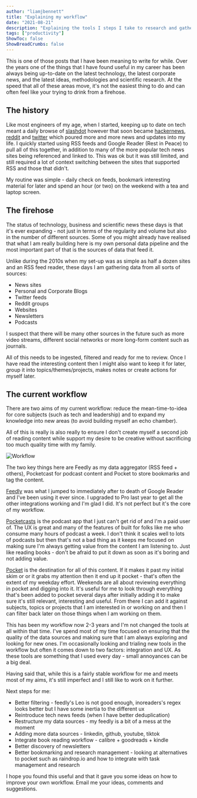```yaml
---
author: "liamjbennett"
title: "Explaining my workflow"
date: "2021-08-21"
description: "Explaining the tools I steps I take to research and gather information"
tags: ["productivity"]
ShowToc: false
ShowBreadCrumbs: false
---
```


This is one of those posts that I have been meaning to write for while. Over the years one of the things that I have found useful in my career has been always being up-to-date on the latest technology, the latest corporate news, and the latest ideas, methodologies and scientific research. At the speed that all of these areas move, it's not the easiest thing to do and can often feel like your trying to drink from a firehose.

## The history

Like most engineers of my age, when I started, keeping up to date on tech meant a daily browse of [slashdot](https://slashdot.org/) however that soon became [hackernews](https://news.ycombinator.com/), [reddit](https://www.reddit.com/) and [twitter](http://twitter.com/) which poured more and more news and updates into my life. I quickly started using RSS feeds and Google Reader (Rest in Peace) to pull all of this together, in addition to many of the more popular tech news sites being referenced and linked to. This was ok but it was still limited, and still required a lot of context switching between the sites that supported RSS and those that didn't.

My routine was simple - daily check on feeds, bookmark interesting material for later and spend an hour (or two) on the weekend with a tea and laptop screen.

## The firehose

The status of technology, business and scientific news these days is that it's ever expanding - not just in terms of the regularity and volume but also in the number of different sources. Some of you might already have realised that what I am really building here is my own personal data pipeline and the most important part of that is the sources of data that feed it.

Unlike during the 2010s when my set-up was as simple as half a dozen sites and an RSS feed reader, these days I am gathering data from all sorts of sources:

* News sites
* Personal and Corporate Blogs
* Twitter feeds
* Reddit groups
* Websites
* Newsletters
* Podcasts

I suspect that there will be many other sources in the future such as more video streams, different social networks or more long-form content such as journals.

All of this needs to be ingested, filtered and ready for me to review. Once I have read the interesting content then I might also want to keep it for later, group it into topics/themes/projects, makes notes or create actions for myself later. 

## The current workflow

There are two aims of my current workflow: reduce the mean-time-to-idea for core subjects (such as tech and leadership) and to expand my knowledge into new areas (to avoid building myself an echo chamber). 

All of this is really is also really to ensure I don't create myself a second job of reading content while support my desire to be creative without sacrificing too much quality time with my family.

![Workflow](/img/2021/workflow.png)

The two key things here are Feedly as my data aggregator (RSS feed + others), Pocketcast for podcast content and Pocket to store bookmarks and tag the content.

[Feedly](http://feedly.com/) was what I jumped to immediately after to death of Google Reader and I've been using it ever since. I upgraded to Pro last year to get all the other integrations working and I'm glad I did. It's not perfect but it's the core of my workflow.

[Pocketcasts](https://www.pocketcasts.com/) is the podcast app that I just can't get rid of and I'm a paid user of. The UX is great and many of the features of built for folks like me who consume many hours of podcast a week. I don't think it scales well to lots of podcasts but then that's not a bad thing as it keeps me focused on making sure I'm always getting value from the content I am listening to. Just like reading books - don't be afraid to put it down as soon as it's boring and not adding value.

[Pocket](https://getpocket.com/) is the destination for all of this content. If it makes it past my initial skim or or it grabs my attention then it end up it pocket - that's often the extent of my weekday effort. Weekends are all about reviewing everything in pocket and digging into it. It's useful for me to look through everything that's been added to pocket several days after initially adding it to make sure it's still relevant, interesting and useful. From there I can add it against subjects, topics or projects that I am interested in or working on and then I can filter back later on those things when I am working on them.

This has been my workflow now 2-3 years and I'm not changed the tools at all within that time. I've spend most of my time focused on ensuring that the quality of the data sources and making sure that I am always exploring and looking for new ones. I'm occasionally looking and trialing new tools in the workflow but often it comes down to two factors: integration and UX. As these tools are something that I used every day - small annoyances can be a big deal.

Having said that, while this is a fairly stable workflow for me and meets most of my aims, it's still imperfect and I still like to work on it further.

Next steps for me:

* Better filtering - feedly's Leo is not good enough, inoreaders's regex looks better but I have some inertia to the different ux
* Reintroduce tech news feeds (when I have better deduplication)
* Restructure my data sources - my feedly is a bit of a mess at the moment
* Adding more data sources - linkedin, github, youtube, tiktok
* Integrate book reading workflow - calibre + goodreads + kindle
* Better discovery of newsletters
* Better bookmarking and research management - looking at alternatives to pocket such as raindrop.io and how to integrate with task management and research

I hope you found this useful and that it gave you some ideas on how to improve your own workflow. Email me your ideas, comments and suggestions.
